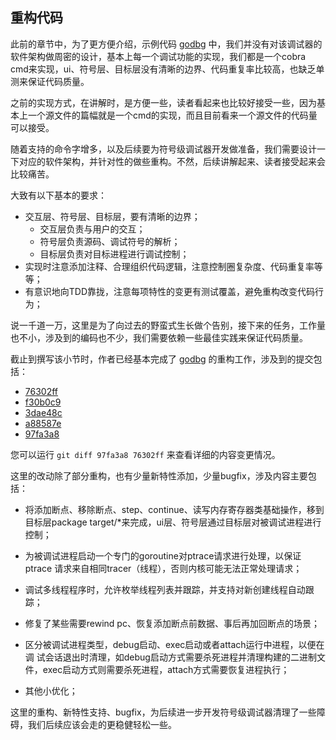 ## 重构代码

此前的章节中，为了更方便介绍，示例代码 [godbg](https://github.com/hitzhangjie/godbg) 中，我们并没有对该调试器的软件架构做周密的设计，基本上每一个调试功能的实现，我们都是一个cobra cmd来实现，ui、符号层、目标层没有清晰的边界、代码重复率比较高，也缺乏单测来保证代码质量。

之前的实现方式，在讲解时，是方便一些，读者看起来也比较好接受一些，因为基本上一个源文件的篇幅就是一个cmd的实现，而且目前看来一个源文件的代码量可以接受。

随着支持的命令字增多，以及后续要为符号级调试器开发做准备，我们需要设计一下对应的软件架构，并针对性的做些重构。不然，后续讲解起来、读者接受起来会比较痛苦。

大致有以下基本的要求：

- 交互层、符号层、目标层，要有清晰的边界；
  - 交互层负责与用户的交互；
  - 符号层负责源码、调试符号的解析；
  - 目标层负责对目标进程进行调试控制；
- 实现时注意添加注释、合理组织代码逻辑，注意控制圈复杂度、代码重复率等等；
- 有意识地向TDD靠拢，注意每项特性的变更有测试覆盖，避免重构改变代码行为；

说一千道一万，这里是为了向过去的野蛮式生长做个告别，接下来的任务，工作量也不小，涉及到的编码也不少，我们需要依赖一些最佳实践来保证代码质量。

截止到撰写该小节时，作者已经基本完成了 [godbg](https://github.com/hitzhangjie/godbg) 的重构工作，涉及到的提交包括：

- [76302ff](https://github.com/hitzhangjie/godbg/commit/76302ff)
- [f30b0c9](https://github.com/hitzhangjie/godbg/commit/f30b0c9)
- [3dae48c](https://github.com/hitzhangjie/godbg/commit/3dae48c)
- [a88587e](https://github.com/hitzhangjie/godbg/commit/a88587e)
- [97fa3a8](https://github.com/hitzhangjie/godbg/commit/97fa3a8)

您可以运行 `git diff 97fa3a8 76302ff` 来查看详细的内容变更情况。

这里的改动除了部分重构，也有少量新特性添加，少量bugfix，涉及内容主要包括：

- 将添加断点、移除断点、step、continue、读写内存寄存器类基础操作，移到
  目标层package target/*来完成，ui层、符号层通过目标层对被调试进程进行控制；

- 为被调试进程启动一个专门的goroutine对ptrace请求进行处理，以保证ptrace
  请求来自相同tracer（线程），否则内核可能无法正常处理请求；
- 调试多线程程序时，允许枚举线程列表并跟踪，并支持对新创建线程自动跟踪；

- 修复了某些需要rewind pc、恢复添加断点前数据、事后再加回断点的场景；

- 区分被调试进程类型，debug启动、exec启动或者attach运行中进程，以便在调
  试会话退出时清理，如debug启动方式需要杀死进程并清理构建的二进制文件，exec启动方式则需要杀死进程，attach方式需要恢复进程执行；

- 其他小优化；

这里的重构、新特性支持、bugfix，为后续进一步开发符号级调试器清理了一些障碍，我们后续应该会走的更稳健轻松一些。